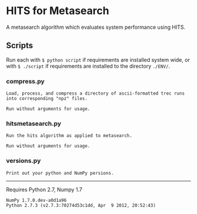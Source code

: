 # HITS for Metasearch

A metasearch algorithm which evaluates system performance using HITS.

## Scripts

Run each with `$ python script` if requirements are installed system wide, or with `$ ./script` if requirements are installed to the directory `./ENV/`.

### compress.py

    Load, process, and compress a directory of ascii-formatted trec runs into corresponding "npz" files.

    Run without arguments for usage.

### hitsmetasearch.py

    Run the hits algorithm as applied to metasearch.

    Run without arguments for usage.

### versions.py

    Print out your python and NumPy persions.

---

Requires Python 2.7, Numpy 1.7

    NumPy 1.7.0.dev-a0d1a96
    Python 2.7.3 (v2.7.3:70274d53c1dd, Apr  9 2012, 20:52:43) 